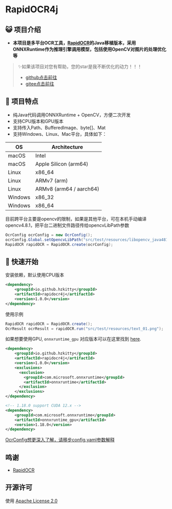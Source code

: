 # RapidOCR4j

## 😺 项目介绍

- **本项目是多平台OCR工具，[RapidOCR](https://github.com/RapidAI/RapidOCR)的Java移植版本，采用ONNXRuntime作为推理引擎调用模型，包括使用OpenCV对图片的处理优化等**

> ✨如果该项目对您有帮助，您的star是我不断优化的动力！！！
>
> - [github点击前往](https://github.com/hzkitty/RapidOCR4j)
> - [gitee点击前往](https://gitee.com/hzkitty/RapidOCR4j)

## 👏 项目特点

- 纯Java代码调用ONNXRuntime + OpenCV，方便二次开发
- 支持CPU版本和GPU版本
- 支持传入Path、BufferedImage、byte[]、Mat
- 支持Windows、Linux、Mac平台，具体如下：

OS | Architecture
--- | ---
macOS | Intel
macOS | Apple Silicon (arm64)
Linux | x86_64
Linux | ARMv7 (arm)
Linux | ARMv8 (arm64 / aarch64)
Windows | x86_32
Windows | x86_64

目前跨平台主要是opencv的限制，如果是其他平台，可在本机手动编译opencv4.8.1，把平台二进制文件路径传给opencvLibPath参数
```java
OcrConfig ocrConfig = new OcrConfig();
ocrConfig.Global.setOpencvLibPath("src/test/resources/libopencv_java481.so");
RapidOCR rapidOCR = RapidOCR.create(ocrConfig);
```
## 🎉 快速开始

安装依赖，默认使用CPU版本
```xml
<dependency>
    <groupId>io.github.hzkitty</groupId>
    <artifactId>rapidocr4j</artifactId>
    <version>1.0.0</version>
</dependency>
```
使用示例
```java
RapidOCR rapidOCR = RapidOCR.create();
OcrResult ocrResult = rapidOCR.run("src/test/resources/text_01.png");
```

如果想要使用GPU, `onnxruntime_gpu` 对应版本可以在这里找到
[here](https://onnxruntime.ai/docs/execution-providers/CUDA-ExecutionProvider.html).
```xml
<dependency>
    <groupId>io.github.hzkitty</groupId>
    <artifactId>rapidocr4j</artifactId>
    <version>1.0.0</version>
    <exclusions>
      <exclusion>
        <groupId>com.microsoft.onnxruntime</groupId>
        <artifactId>onnxruntime</artifactId>
      </exclusion>
    </exclusions>
</dependency>

<!-- 1.18.0 support CUDA 12.x -->
<dependency>
    <groupId>com.microsoft.onnxruntime</groupId>
    <artifactId>onnxruntime_gpu</artifactId>
    <version>1.18.0</version>
</dependency>
```

[OcrConfig想更深入了解，请移步config.yaml参数解释](https://rapidai.github.io/RapidOCRDocs/install_usage/api/RapidOCR/)

## 鸣谢

- [RapidOCR](https://github.com/RapidAI/RapidOCR)

## 开源许可
使用 [Apache License 2.0](https://github.com/MyMonsterCat/DeviceTouch/blob/main/LICENSE)
